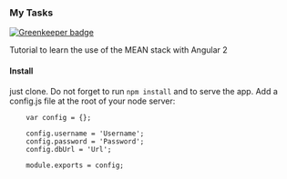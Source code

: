 ### My Tasks

[![Greenkeeper badge](https://badges.greenkeeper.io/idealley/myTasks.svg)](https://greenkeeper.io/)

Tutorial to learn the use of the MEAN stack with Angular 2

#### Install

just clone. 
Do not forget to run `npm install` and to serve the app.
Add a config.js file at the root of your node server:

        var config = {};

        config.username = 'Username';
        config.password = 'Password';
        config.dbUrl = 'Url';

        module.exports = config;
